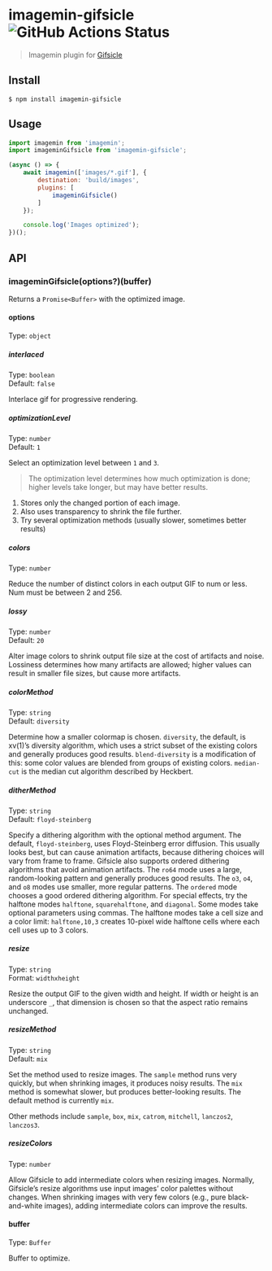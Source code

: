# imagemin-gifsicle ![GitHub Actions Status](https://github.com/imagemin/imagemin-gifsicle/workflows/test/badge.svg?branch=main)

> Imagemin plugin for [Gifsicle](https://www.lcdf.org/gifsicle/)

## Install

```
$ npm install imagemin-gifsicle
```

## Usage

```js
import imagemin from 'imagemin';
import imageminGifsicle from 'imagemin-gifsicle';

(async () => {
	await imagemin(['images/*.gif'], {
		destination: 'build/images',
		plugins: [
			imageminGifsicle()
		]
	});

	console.log('Images optimized');
})();
```

## API

### imageminGifsicle(options?)(buffer)

Returns a `Promise<Buffer>` with the optimized image.

#### options

Type: `object`

##### interlaced

Type: `boolean`\
Default: `false`

Interlace gif for progressive rendering.

##### optimizationLevel

Type: `number`\
Default: `1`

Select an optimization level between `1` and `3`.

> The optimization level determines how much optimization is done; higher levels take longer, but may have better results.

1. Stores only the changed portion of each image.
2. Also uses transparency to shrink the file further.
3. Try several optimization methods (usually slower, sometimes better results)

##### colors

Type: `number`

Reduce the number of distinct colors in each output GIF to num or less. Num must be between 2 and 256.

##### lossy

Type: `number`\
Default: `20`

Alter image colors to shrink output file size at the cost of artifacts and noise. Lossiness determines how many artifacts are allowed; higher values can result in smaller file sizes, but cause more artifacts.

##### colorMethod

Type: `string`\
Default: `diversity`

Determine how a smaller colormap is chosen. `diversity`, the default, is xv(1)’s diversity algorithm, which uses a strict subset of the existing colors and generally produces good results. `blend-diversity` is a modification of this: some color values are blended from groups of existing colors. `median-cut` is the median cut algorithm described by Heckbert.

##### ditherMethod

Type: `string`\
Default: `floyd-steinberg`

Specify a dithering algorithm with the optional method argument. The default, `floyd-steinberg`, uses Floyd-Steinberg error diffusion. This usually looks best, but can cause animation artifacts, because dithering choices will vary from frame to frame. Gifsicle also supports ordered dithering algorithms that avoid animation artifacts. The `ro64` mode uses a large, random-looking pattern and generally produces good results. The `o3`, `o4`, and `o8` modes use smaller, more regular patterns. The `ordered` mode chooses a good ordered dithering algorithm. For special effects, try the halftone modes `halftone`, `squarehalftone`, and `diagonal`. Some modes take optional parameters using commas. The halftone modes take a cell size and a color limit: `halftone,10,3` creates 10-pixel wide halftone cells where each cell uses up to 3 colors.


##### resize

Type: `string`\
Format: `widthxheight`

Resize the output GIF to the given width and height. If width or height is an underscore `_`, that dimension is chosen so that the aspect ratio remains unchanged. 

##### resizeMethod

Type: `string`\
Default: `mix`

Set the method used to resize images. The `sample` method runs very quickly, but when shrinking images, it produces noisy results. The `mix` method is somewhat slower, but produces better-looking results. The default method is currently `mix`.

Other methods include `sample`, `box`, `mix`, `catrom`, `mitchell`, `lanczos2`, `lanczos3`. 

##### resizeColors

Type: `number`

Allow Gifsicle to add intermediate colors when resizing images. Normally, Gifsicle’s resize algorithms use input images’ color palettes without changes. When shrinking images with very few colors (e.g., pure black-and-white images), adding intermediate colors can improve the results.

#### buffer

Type: `Buffer`

Buffer to optimize.
